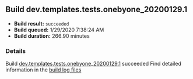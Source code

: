 ## Build dev.templates.tests.onebyone_20200129.1
- **Build result:** `succeeded`
- **Build queued:** 1/29/2020 7:38:24 AM
- **Build duration:** 266.90 minutes
### Details
Build [dev.templates.tests.onebyone_20200129.1](https://winappstudio.visualstudio.com/web/build.aspx?pcguid=a4ef43be-68ce-4195-a619-079b4d9834c2&builduri=vstfs%3a%2f%2f%2fBuild%2fBuild%2f32734) succeeded
Find detailed information in the [build log files]()
